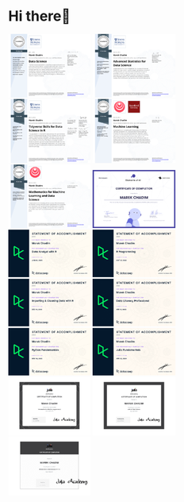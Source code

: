 # Hi there👋 

<p float="left">
  <img src="DataScience.png" height="33%" width="33%" />
  <img src="Statistics.png" height="33%" width="33%" />
  <img src="Tidyverse.png" height="33%" width="33%" />
  <img src="MachineLearning.png" height="33%" width="33%" />
  <img src="Mathematics.png" height="33%" width="33%" />
  <img src="certificate-elements-of-ai.png" height="33%" width="33%" />
  <img src="DataAnalystR.png" height="33%" width="33%" />
  <img src="Rprogr.png" height="33%" width="33%" />
  <img src="ImportClean.png" height="33%" width="33%" />
  <img src="DataLiteracy.png" height="33%" width="33%" />
  <img src="PythonFundamentals.png" height="33%" width="33%" />
  <img src="Julia.png" height="33%" width="33%" />
  <img src="certificate-of-completion-for-introduction-to-julia.png" height="33%" width="33%" />
  <img src="certificate-of-completion-for-julia-for-data-science-1.png" height="33%" width="33%" />
  <img src="1-introduction-to-dataframes-jl-1.png" height="33%" width="33%" />
</p>
  









 

 






